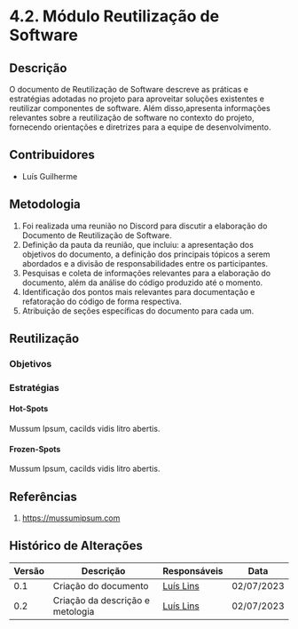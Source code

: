 # 4.2. Módulo Reutilização de Software

## Descrição

O documento de Reutilização de Software descreve as práticas e estratégias adotadas no projeto para aproveitar soluções existentes e reutilizar componentes de software. Além disso,apresenta informações relevantes sobre a reutilização de software no contexto do projeto, fornecendo orientações e diretrizes para a equipe de desenvolvimento.

## Contribuidores

- Luís Guilherme

## Metodologia

1. Foi realizada uma reunião no Discord para discutir a elaboração do Documento de Reutilização de Software.
1. Definição da pauta da reunião, que incluiu: a apresentação dos objetivos do documento, a definição dos principais tópicos a serem abordados e a divisão de responsabilidades entre os participantes.
1. Pesquisas e coleta de informações relevantes para a elaboração do documento, além da análise do código produzido até o momento.
1. Identificação dos pontos mais relevantes para documentação e refatoração do código de forma respectiva.
1. Atribuição de seções específicas do documento para cada um.

## Reutilização

### Objetivos

### Estratégias

#### Hot-Spots

Mussum Ipsum, cacilds vidis litro abertis.

#### Frozen-Spots

Mussum Ipsum, cacilds vidis litro abertis.

## Referências

1. https://mussumipsum.com

## Histórico de Alterações

| Versão | Descrição                           | Responsáveis                                 | Data       |
| ------ | ----------------------------------- | -------------------------------------------- | ---------- |
| 0.1    | Criação do documento             | [Luís Lins](https://github.com/luisgaboardi) | 02/07/2023 |
| 0.2    | Criação da descrição e metologia | [Luís Lins](https://github.com/luisgaboardi) | 02/07/2023 |

<!--
Entrega Mínina: Exemplo de Reutilização, evidenciando parte conceitual e código.

Apresentação (em sala) conferindo reflexões sobre reutilização de software no escopo da aplicação, com:
(i) justificativas & senso crítico sobre reutilização de software;
(ii) breve análise do exemplo (parte conceitual & código) no escopo da aplicação;
Tempo da Apresentação: +/- 10min. Recomendação: Apresentar diretamente via Wiki ou GitPages do Projeto.
-->
